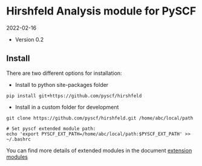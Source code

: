 Hirshfeld Analysis module for PySCF
===================================

2022-02-16

* Version 0.2

Install
-------

There are two different options for installation:

* Install to python site-packages folder
```
pip install git+https://github.com/pyscf/hirshfeld
```

* Install in a custom folder for development
```
git clone https://github.com/pyscf/hirshfeld.git /home/abc/local/path

# Set pyscf extended module path:
echo 'export PYSCF_EXT_PATH=/home/abc/local/path:$PYSCF_EXT_PATH' >> ~/.bashrc
```

You can find more details of extended modules in the document
[extension modules](http://pyscf.org/pyscf/install.html#extension-modules)
